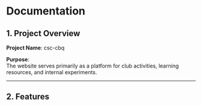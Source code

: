 # Documentation

## 1. Project Overview
**Project Name**: csc-cbq

**Purpose**:  
The website serves primarily as a platform for club activities, learning resources, and internal experiments.

---

## 2. Features
